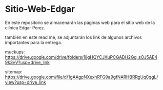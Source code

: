 # Sitio-Web-Edgar
En este repositorio se almacenarán las páginas web para el sitio web de la clínica Edgar Perez.

también en este read me, se adjuntarán los link de algunos archivos importantes para la entrega.

muckups: https://drive.google.com/drive/folders/1ijgHQYCJXuPCGADH2Gg_sOJ5AE49k3vV?usp=drive_link

sitemap: https://drive.google.com/file/d/1gAAgpNXexhRFG9a9gfNARHBRRgUq0qgL/view?usp=drive_link
